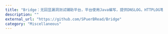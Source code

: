 ```yaml
---
title: "Bridge：无回显漏洞测试辅助平台，平台使用Java编写，提供DNSLOG，HTTPLOG等功能"
description: ""
external_url: "https://github.com/SPuerBRead/Bridge"
category: "Miscellaneous"
---
```

